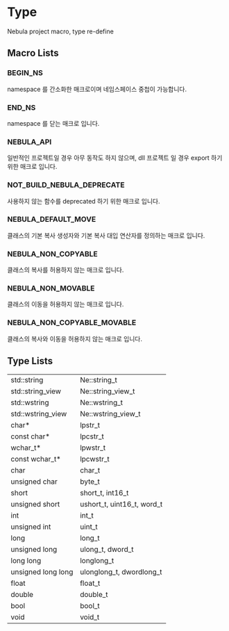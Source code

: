 # Type

Nebula project macro, type re-define

## Macro Lists

### BEGIN_NS
namespace 를 간소화한 매크로이며 네임스페이스 중첩이 가능합니다.

### END_NS
namespace 를 닫는 매크로 입니다.

### NEBULA_API
일반적인 프로젝트일 경우 아무 동작도 하지 않으며, dll 프로젝트 일 경우 export 하기 위한 매크로 입니다.

### NOT_BUILD_NEBULA_DEPRECATE
사용하지 않는 함수를 deprecated 하기 위한 매크로 입니다.

### NEBULA_DEFAULT_MOVE
클래스의 기본 복사 생성자와 기본 복사 대입 연산자를 정의하는 매크로 입니다. 

### NEBULA_NON_COPYABLE
클래스의 복사를 허용하지 않는 매크로 입니다.

### NEBULA_NON_MOVABLE
클래스의 이동을 허용하지 않는 매크로 입니다.

### NEBULA_NON_COPYABLE_MOVABLE
클래스의 복사와 이동을 허용하지 않는 매크로 입니다.

## Type Lists

<table style="header-column">
    <tr>
        <td>std::string</td>
        <td>Ne::string_t</td>
    </tr>
    <tr>
        <td>std::string_view</td>
        <td>Ne::string_view_t</td>
    </tr>
    <tr>
        <td>std::wstring</td>
        <td>Ne::wstring_t</td>
    </tr>
    <tr>
        <td>std::wstring_view</td>
        <td>Ne::wstring_view_t</td>
    </tr>
    <tr>
        <td>char*</td>
        <td>lpstr_t</td>
    </tr>
    <tr>
        <td>const char*</td>
        <td>lpcstr_t</td>
    </tr>
    <tr>
        <td>wchar_t*</td>
        <td>lpwstr_t</td>
    </tr>
    <tr>
        <td>const wchar_t*</td>
        <td>lpcwstr_t</td>
    </tr>
    <tr>
        <td>char</td>
        <td>char_t</td>
    </tr>
    <tr>
        <td>unsigned char</td>
        <td>byte_t</td>
    </tr>
    <tr>
        <td>short</td>
        <td>short_t, int16_t</td>
    </tr>
    <tr>
        <td>unsigned short</td>
        <td>ushort_t, uint16_t, word_t</td>
    </tr>
    <tr>
        <td>int</td>
        <td>int_t</td>
    </tr>
    <tr>
        <td>unsigned int</td>
        <td>uint_t</td>
    </tr>
    <tr>
        <td>long</td>
        <td>long_t</td>
    </tr>
    <tr>
        <td>unsigned long</td>
        <td>ulong_t, dword_t</td>
    </tr>
    <tr>
        <td>long long</td>
        <td>longlong_t</td>
    </tr>
    <tr>
        <td>unsigned long long</td>
        <td>ulonglong_t, dwordlong_t</td>
    </tr>
    <tr>
        <td>float</td>
        <td>float_t</td>
    </tr>
    <tr>
        <td>double</td>
        <td>double_t</td>
    </tr>
    <tr>
        <td>bool</td>
        <td>bool_t</td>
    </tr>
    <tr>
        <td>void</td>
        <td>void_t</td>
    </tr>
</table>
